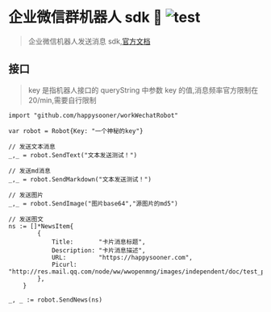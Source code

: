 # 企业微信群机器人 sdk 🤖 ![test](https://github.com/happysooner/workWechatRobot/workflows/test/badge.svg)

> 企业微信机器人发送消息 sdk,[官方文档](https://work.weixin.qq.com/api/doc/90000/90136/91770)

## 接口

> key 是指机器人接口的 queryString 中参数 key 的值,消息频率官方限制在 20/min,需要自行限制

```
import "github.com/happysooner/workWechatRobot"

var robot = Robot{Key: "一个神秘的key"}

// 发送文本消息
_,_ = robot.SendText("文本发送测试！")

// 发送md消息
_,_ = robot.SendMarkdown("文本发送测试！")

// 发送图片
_,_ = robot.SendImage("图片base64","源图片的md5")

// 发送图文
ns := []*NewsItem{
		{
			Title:       "卡片消息标题",
			Description: "卡片消息描述",
			URL:         "https://happysooner.com",
			Picurl:      "http://res.mail.qq.com/node/ww/wwopenmng/images/independent/doc/test_pic_msg1.png",
		},
	}

_, _ := robot.SendNews(ns)
```
